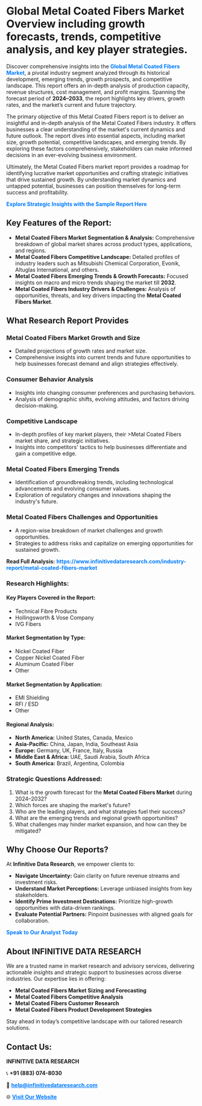 <h1>Global Metal Coated Fibers Market Overview including growth forecasts, trends, competitive analysis, and key player strategies.</h1>
<p>
Discover comprehensive insights into the 
<a href="https://www.infinitivedataresearch.com/industry-report/metal-coated-fibers-market" rel="dofollow" style="color: #007BFF; text-decoration: none;"><strong>Global Metal Coated Fibers Market</strong></a>, a pivotal industry segment analyzed through its historical development, emerging trends, growth prospects, and competitive landscape. This report offers an in-depth analysis of production capacity, revenue structures, cost management, and profit margins. Spanning the forecast period of <strong>2024–2033</strong>, the report highlights key drivers, growth rates, and the market’s current and future trajectory.
</p>
<p>
The primary objective of this Metal Coated Fibers report is to deliver an insightful and in-depth analysis of the Metal Coated Fibers industry. It offers businesses a clear understanding of the market's current dynamics and future outlook. The report dives into essential aspects, including market size, growth potential, competitive landscapes, and emerging trends. By exploring these factors comprehensively, stakeholders can make informed decisions in an ever-evolving business environment.
</p>
<p>
Ultimately, the Metal Coated Fibers market report provides a roadmap for identifying lucrative market opportunities and crafting strategic initiatives that drive sustained growth. By understanding market dynamics and untapped potential, businesses can position themselves for long-term success and profitability.
</p>
<p>
<a href="https://www.infinitivedataresearch.com/request-sample/reportId=105775" style="color: #007BFF; text-decoration: none;"><strong>Explore Strategic Insights with the Sample Report Here</strong></a>
</p>

<h2>Key Features of the Report:</h2>
<ul>
<li><strong>Metal Coated Fibers Market Segmentation & Analysis:</strong> Comprehensive breakdown of global market shares across product types, applications, and regions.</li>
<li><strong>Metal Coated Fibers Competitive Landscape:</strong> Detailed profiles of industry leaders such as Mitsubishi Chemical Corporation, Evonik, Altuglas International, and others.</li>
<li><strong>Metal Coated Fibers Emerging Trends & Growth Forecasts:</strong> Focused insights on macro and micro trends shaping the market till <strong>2032</strong>.</li>
<li><strong>Metal Coated Fibers Industry Drivers & Challenges:</strong> Analysis of opportunities, threats, and key drivers impacting the <strong>Metal Coated Fibers Market</strong>.</li>
</ul>

<h2>What Research Report Provides</h2>
<h3>Metal Coated Fibers Market Growth and Size</h3>
<ul>
<li>Detailed projections of growth rates and market size.</li>
<li>Comprehensive insights into current trends and future opportunities to help businesses forecast demand and align strategies effectively.</li>
</ul>

<h3>Consumer Behavior Analysis</h3>
<ul>
<li>Insights into changing consumer preferences and purchasing behaviors.</li>
<li>Analysis of demographic shifts, evolving attitudes, and factors driving decision-making.</li>
</ul>

<h3>Competitive Landscape</h3>
<ul>
<li>In-depth profiles of key market players, their >Metal Coated Fibers market share, and strategic initiatives.</li>
<li>Insights into competitors' tactics to help businesses differentiate and gain a competitive edge.</li>
</ul>

<h3>Metal Coated Fibers Emerging Trends</h3>
<ul>
<li>Identification of groundbreaking trends, including technological advancements and evolving consumer values.</li>
<li>Exploration of regulatory changes and innovations shaping the industry's future.</li>
</ul>

<h3>Metal Coated Fibers Challenges and Opportunities</h3>
<ul>
<li>A region-wise breakdown of market challenges and growth opportunities.</li>
<li>Strategies to address risks and capitalize on emerging opportunities for sustained growth.</li>
</ul>
<p><strong>Read Full Analysis:</strong> <a href="https://www.infinitivedataresearch.com/industry-report/metal-coated-fibers-market" rel="dofollow" style="color: #007BFF; text-decoration: none;"><strong>https://www.infinitivedataresearch.com/industry-report/metal-coated-fibers-market</strong></a></p>
<h3>Research Highlights:</h3>
<h4>Key Players Covered in the Report:</h4>
<ul><li>Technical Fibre Products</li><li>Hollingsworth &amp; Vose Company</li><li>IVG Fibers</li></ul>
<h4>Market Segmentation by Type:</h4>
<ul><li>Nickel Coated Fiber</li><li>Copper Nickel Coated Fiber</li><li>Aluminum Coated Fiber</li><li>Other</li></ul>
<h4>Market Segmentation by Application:</h4>
<ul><li>EMI Shielding</li><li>RFI / ESD</li><li>Other</li></ul>

<h4>Regional Analysis:</h4>
<ul>
<li><strong>North America:</strong> United States, Canada, Mexico</li>
<li><strong>Asia-Pacific:</strong> China, Japan, India, Southeast Asia</li>
<li><strong>Europe:</strong> Germany, UK, France, Italy, Russia</li>
<li><strong>Middle East & Africa:</strong> UAE, Saudi Arabia, South Africa</li>
<li><strong>South America:</strong> Brazil, Argentina, Colombia</li>
</ul>

<h3>Strategic Questions Addressed:</h3>
<ol>
<li>What is the growth forecast for the <strong>Metal Coated Fibers Market</strong> during 2024–2032?</li>
<li>Which forces are shaping the market's future?</li>
<li>Who are the leading players, and what strategies fuel their success?</li>
<li>What are the emerging trends and regional growth opportunities?</li>
<li>What challenges may hinder market expansion, and how can they be mitigated?</li>
</ol>

<h2>Why Choose Our Reports?</h2>
<p>At <strong>Infinitive Data Research</strong>, we empower clients to:</p>
<ul>
<li><strong>Navigate Uncertainty:</strong> Gain clarity on future revenue streams and investment risks.</li>
<li><strong>Understand Market Perceptions:</strong> Leverage unbiased insights from key stakeholders.</li>
<li><strong>Identify Prime Investment Destinations:</strong> Prioritize high-growth opportunities with data-driven rankings.</li>
<li><strong>Evaluate Potential Partners:</strong> Pinpoint businesses with aligned goals for collaboration.</li>
</ul>
<p><a href="https://www.infinitivedataresearch.com/industry-report/metal-coated-fibers-market" rel="dofollow" style="color: #007BFF; text-decoration: none;"><strong>Speak to Our Analyst Today</strong></a></p>

<h2>About INFINITIVE DATA RESEARCH</h2>
<p>We are a trusted name in market research and advisory services, delivering actionable insights and strategic support to businesses across diverse industries. Our expertise lies in offering:</p>
<ul>
<li><strong>Metal Coated Fibers Market Sizing and Forecasting</strong></li>
<li><strong>Metal Coated Fibers Competitive Analysis</strong></li>
<li><strong>Metal Coated Fibers Customer Research</strong></li>
<li><strong>Metal Coated Fibers Product Development Strategies</strong></li>
</ul>
<p>Stay ahead in today’s competitive landscape with our tailored research solutions.</p>

<h2>Contact Us:</h2>
<p><strong>INFINITIVE DATA RESEARCH</strong></p>
<p>📞 <strong>+91 (883) 074-8030</strong></p>
<p>📧 <strong><a href="mailto:help@infinitivedataresearch.com" style="color: #007BFF;">help@infinitivedataresearch.com</a></strong></p>
<p>🌐 <strong><a href="https://www.infinitivedataresearch.com" rel="dofollow" style="color: #007BFF;">Visit Our Website</a></strong></p>